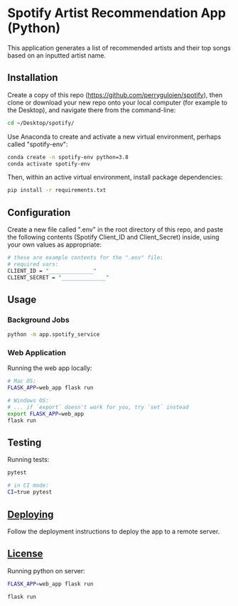 # Spotify Artist Recommendation App (Python)

This application generates a list of recommended artists and their top songs based on an inputted artist name.

## Installation

Create a copy of this repo (https://github.com/perryguloien/spotify), then clone or download your new repo onto your local computer (for example to the Desktop), and navigate there from the command-line:

```sh
cd ~/Desktop/spotify/
```

Use Anaconda to create and activate a new virtual environment, perhaps called "spotify-env":

```sh
conda create -n spotify-env python=3.8
conda activate spotify-env
```

Then, within an active virtual environment, install package dependencies:

```sh
pip install -r requirements.txt
```

## Configuration

Create a new file called ".env" in the root directory of this repo, and paste the following contents (Spotify Client_ID and Client_Secret) inside, using your own values as appropriate:

```sh
# these are example contents for the ".env" file:
# required vars:
CLIENT_ID = "______________"
CLIENT_SECRET = "______________"
```

## Usage

### Background Jobs
```sh
python -m app.spotify_service
```

### Web Application

Running the web app locally:

```sh
# Mac OS:
FLASK_APP=web_app flask run

# Windows OS:
# ... if `export` doesn't work for you, try `set` instead
export FLASK_APP=web_app
flask run
```

## Testing

Running tests:

```sh
pytest

# in CI mode:
CI=true pytest
```

## [Deploying](/DEPLOYING.md)

Follow the deployment instructions to deploy the app to a remote server.

## [License](/LICENSE.md)

Running python on server: 

```sh
FLASK_APP=web_app flask run

flask run

